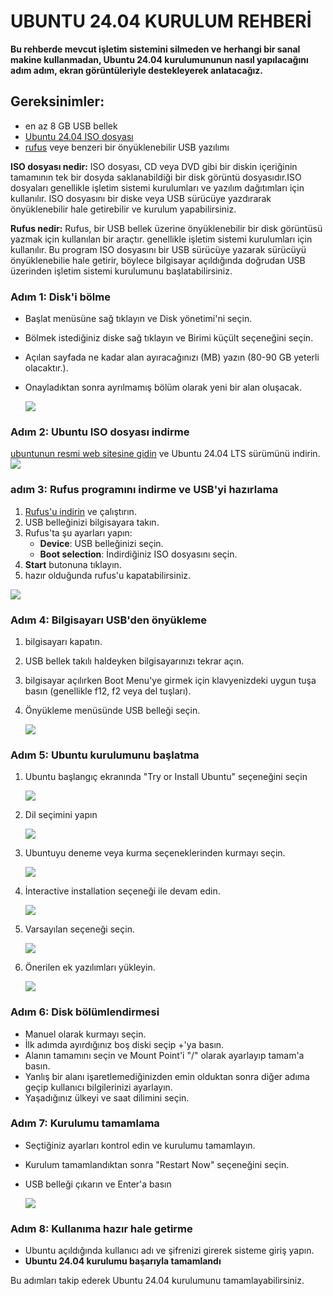 # UBUNTU 24.04 KURULUM REHBERİ
**Bu rehberde mevcut işletim sistemini silmeden ve herhangi bir sanal makine kullanmadan, Ubuntu 24.04 kurulumununun nasıl yapılacağını adım adım, ekran görüntüleriyle destekleyerek anlatacağız.**
## Gereksinimler:
- en az 8 GB USB bellek
- [Ubuntu 24.04 ISO dosyası](https://ubuntu.com/download/desktop)
- [rufus](https://rufus.ie/tr/) veye benzeri bir önyüklenebilir USB yazılımı


**ISO dosyası nedir:**
  ISO dosyası, CD veya DVD gibi bir diskin içeriğinin tamamının tek bir dosyda saklanabildiği bir disk görüntü dosyasıdır.ISO dosyaları genellikle işletim sistemi kurulumları ve yazılım dağıtımları için kullanılır.
  ISO dosyasını bir diske veya USB sürücüye yazdırarak önyüklenebilir hale getirebilir ve kurulum yapabilirsiniz.

**Rufus nedir:**
Rufus, bir USB bellek üzerine önyüklenebilir bir disk görüntüsü yazmak için kullanılan bir araçtır. genellikle işletim sistemi kurulumları için kullanılır. Bu program ISO dosyasını bir USB sürücüye yazarak sürücüyü önyüklenebilie hale getirir, böylece bilgisayar açıldığında doğrudan USB üzerinden işletim sistemi kurulumunu başlatabilirsiniz.

### Adım 1: Disk'i bölme
- Başlat menüsüne sağ tıklayın ve Disk yönetimi'ni seçin.
- Bölmek istediğiniz diske sağ tıklayın ve Birimi küçült seçeneğini seçin.
- Açılan sayfada ne kadar alan ayıracağınızı (MB) yazın (80-90 GB yeterli olacaktır.).
- Onayladıktan sonra ayrılmamış bölüm olarak yeni bir alan oluşacak.

  ![](https://github.com/Misracan165/ubuntu/blob/main/images/images/Ekran%20g%C3%B6r%C3%BCnt%C3%BCs%C3%BC%202024-10-26%20162406.png)

### Adım 2: Ubuntu ISO dosyası indirme
  [ubuntunun resmi web sitesine gidin](https://ubuntu.com/download/desktop) ve Ubuntu 24.04 LTS sürümünü indirin.
  ![](https://github.com/Misracan165/ubuntu/blob/main/images/images/Ekran%20g%C3%B6r%C3%BCnt%C3%BCs%C3%BC%202024-10-27%20141428.png)

### adım 3: Rufus programını indirme ve USB'yi hazırlama
1. [Rufus'u indirin](https://rufus.ie/tr/) ve çalıştırın.
2. USB belleğinizi bilgisayara takın.
3. Rufus'ta şu ayarları yapın:
   - **Device**: USB belleğinizi seçin.
   - **Boot selection**: İndirdiğiniz ISO dosyasını seçin.
4. **Start** butonuna tıklayın.
5. hazır olduğunda rufus'u kapatabilirsiniz.
   
![](https://github.com/Misracan165/ubuntu/blob/main/images/images/Ekran%20g%C3%B6r%C3%BCnt%C3%BCs%C3%BC%202024-10-27%20142538.png)

### Adım 4: Bilgisayarı USB'den önyükleme
1. bilgisayarı kapatın.
2. USB bellek takılı haldeyken bilgisayarınızı tekrar açın.
3. bilgisayar açılırken Boot Menu'ye girmek için klavyenizdeki uygun tuşa basın (genellikle f12, f2 veya del tuşları).
4. Önyükleme menüsünde USB belleği seçin.

   ![](https://github.com/Misracan165/ubuntu/blob/main/WhatsApp%20G%C3%B6rsel%202024-10-27%20saat%2021.29.55_447a5286.jpg)

### Adım 5: Ubuntu kurulumunu başlatma
1. Ubuntu başlangıç ekranında "Try or Install Ubuntu" seçeneğini seçin

   ![](https://github.com/Misracan165/ubuntu/blob/main/images/images/Ekran%20g%C3%B6r%C3%BCnt%C3%BCs%C3%BC%202024-10-27%20144611.png)

3. Dil seçimini yapın

   ![](https://github.com/Misracan165/ubuntu/blob/main/images/images/Ekran%20g%C3%B6r%C3%BCnt%C3%BCs%C3%BC%202024-10-27%20144640.png)

4. Ubuntuyu deneme veya kurma seçeneklerinden kurmayı seçin.

   ![](https://github.com/Misracan165/ubuntu/blob/main/images/images/Ekran%20g%C3%B6r%C3%BCnt%C3%BCs%C3%BC%202024-10-27%20145406.png)

5. İnteractive installation seçeneği ile devam edin.

   ![](https://github.com/Misracan165/ubuntu/blob/main/images/images/Ekran%20g%C3%B6r%C3%BCnt%C3%BCs%C3%BC%202024-10-27%20145451.png)

6. Varsayılan seçeneği seçin.

   ![](https://github.com/Misracan165/ubuntu/blob/main/images/images/Ekran%20g%C3%B6r%C3%BCnt%C3%BCs%C3%BC%202024-10-27%20145531.png)

7. Önerilen ek yazılımları yükleyin.

   ![](https://github.com/Misracan165/ubuntu/blob/main/images/images/Ekran%20g%C3%B6r%C3%BCnt%C3%BCs%C3%BC%202024-10-27%20145603.png)

### Adım 6: Disk bölümlendirmesi
- Manuel olarak kurmayı seçin.
- İlk adımda ayırdığınız boş diski seçip +'ya basın.
- Alanın tamamını seçin ve Mount Point'i "/" olarak ayarlayıp tamam'a basın.
- Yanlış bir alanı işaretlemediğinizden emin olduktan sonra diğer adıma geçip kullanıcı bilgilerinizi ayarlayın.
- Yaşadığınız ülkeyi ve saat dilimini seçin.

### Adım 7: Kurulumu tamamlama
- Seçtiğiniz ayarları kontrol edin ve kurulumu tamamlayın.
- Kurulum tamamlandıktan sonra "Restart Now" seçeneğini seçin.
- USB belleği çıkarın ve Enter'a basın

  ![](https://github.com/Misracan165/ubuntu/blob/main/images/images/Ekran%20g%C3%B6r%C3%BCnt%C3%BCs%C3%BC%202024-10-27%20145833.png)

### Adım 8: Kullanıma hazır hale getirme
- Ubuntu açıldığında kullanıcı adı ve şifrenizi girerek sisteme giriş yapın.
- **Ubuntu 24.04 kurulumu başarıyla tamamlandı**

Bu adımları takip ederek Ubuntu 24.04 kurulumunu tamamlayabilirsiniz.
   
   

    







